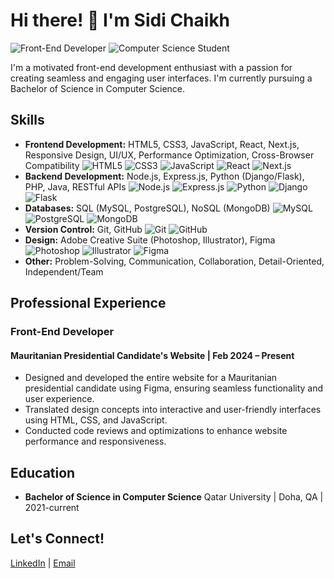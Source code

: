 <!-- Replace the placeholders with your information -->

# Hi there! 👋 I'm Sidi Chaikh

![Front-End Developer](https://img.shields.io/badge/Front--End%20Developer-Expert-blue)
![Computer Science Student](https://img.shields.io/badge/Computer%20Science%20Student-Learning-yellow)

I'm a motivated front-end development enthusiast with a passion for creating seamless and engaging user interfaces. I'm currently pursuing a Bachelor of Science in Computer Science.

## Skills

- **Frontend Development:** HTML5, CSS3, JavaScript, React, Next.js, Responsive Design, UI/UX, Performance Optimization, Cross-Browser Compatibility ![HTML5](https://img.shields.io/badge/-HTML5-E34F26?logo=html5&logoColor=white) ![CSS3](https://img.shields.io/badge/-CSS3-1572B6?logo=css3&logoColor=white) ![JavaScript](https://img.shields.io/badge/-JavaScript-F7DF1E?logo=javascript&logoColor=black) ![React](https://img.shields.io/badge/-React-61DAFB?logo=react&logoColor=white) ![Next.js](https://img.shields.io/badge/-Next.js-000000?logo=next.js&logoColor=white)
- **Backend Development:** Node.js, Express.js, Python (Django/Flask), PHP, Java, RESTful APIs ![Node.js](https://img.shields.io/badge/-Node.js-339933?logo=node.js&logoColor=white) ![Express.js](https://img.shields.io/badge/-Express.js-000000?logo=express&logoColor=white) ![Python](https://img.shields.io/badge/-Python-3776AB?logo=python&logoColor=white) ![Django](https://img.shields.io/badge/-Django-092E20?logo=django&logoColor=white) ![Flask](https://img.shields.io/badge/-Flask-000000?logo=flask&logoColor=white)
- **Databases:** SQL (MySQL, PostgreSQL), NoSQL (MongoDB) ![MySQL](https://img.shields.io/badge/-MySQL-4479A1?logo=mysql&logoColor=white) ![PostgreSQL](https://img.shields.io/badge/-PostgreSQL-336791?logo=postgresql&logoColor=white) ![MongoDB](https://img.shields.io/badge/-MongoDB-47A248?logo=mongodb&logoColor=white)
- **Version Control:** Git, GitHub ![Git](https://img.shields.io/badge/-Git-F05032?logo=git&logoColor=white) ![GitHub](https://img.shields.io/badge/-GitHub-181717?logo=github&logoColor=white)
- **Design:** Adobe Creative Suite (Photoshop, Illustrator), Figma ![Photoshop](https://img.shields.io/badge/-Photoshop-31A8FF?logo=adobe-photoshop&logoColor=white) ![Illustrator](https://img.shields.io/badge/-Illustrator-FF9A00?logo=adobe-illustrator&logoColor=white) ![Figma](https://img.shields.io/badge/-Figma-F24E1E?logo=figma&logoColor=white)
- **Other:** Problem-Solving, Communication, Collaboration, Detail-Oriented, Independent/Team

## Professional Experience

### Front-End Developer
#### Mauritanian Presidential Candidate's Website | Feb 2024 – Present
- Designed and developed the entire website for a Mauritanian presidential candidate using Figma, ensuring seamless functionality and user experience.
- Translated design concepts into interactive and user-friendly interfaces using HTML, CSS, and JavaScript.
- Conducted code reviews and optimizations to enhance website performance and responsiveness.

## Education

- **Bachelor of Science in Computer Science**
  Qatar University | Doha, QA | 2021-current


## Let's Connect!

[LinkedIn](https://www.linkedin.com/in/sidi-mohamed-360450219/) | [Email](mailto:sidi34308s@gmail.com)

